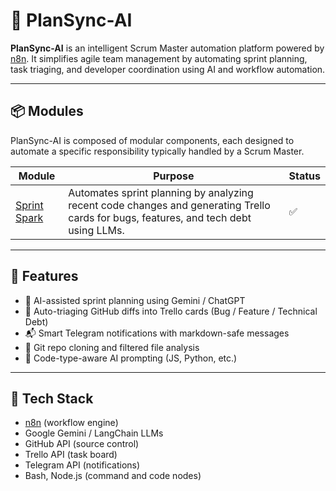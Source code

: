 # 🧠 PlanSync-AI

**PlanSync-AI** is an intelligent Scrum Master automation platform powered by [n8n](https://n8n.io). It simplifies agile team management by automating sprint planning, task triaging, and developer coordination using AI and workflow automation.

---

## 📦 Modules

PlanSync-AI is composed of modular components, each designed to automate a specific responsibility typically handled by a Scrum Master.

| Module         | Purpose                                                                 | Status |
|----------------|-------------------------------------------------------------------------|--------|
| [Sprint Spark](modules/Sprint-Spark.md) | Automates sprint planning by analyzing recent code changes and generating Trello cards for bugs, features, and tech debt using LLMs. | ✅ |

---

## 🚀 Features

- 🤖 AI-assisted sprint planning using Gemini / ChatGPT
- 🔄 Auto-triaging GitHub diffs into Trello cards (Bug / Feature / Technical Debt)
- 📬 Smart Telegram notifications with markdown-safe messages
- 📂 Git repo cloning and filtered file analysis
- 🧪 Code-type-aware AI prompting (JS, Python, etc.)

---

## 🧰 Tech Stack

- [n8n](https://n8n.io) (workflow engine)
- Google Gemini / LangChain LLMs
- GitHub API (source control)
- Trello API (task board)
- Telegram API (notifications)
- Bash, Node.js (command and code nodes)

